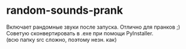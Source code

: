 # random-sounds-prank
Включает рандомные звуки после запуска. Отлично для пранков ;)
<br>
Советую сконвертировать в .exe при помощи PyInstaller.
<br>
(всю папку src сложно, поэтому незн. как)
